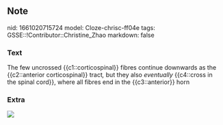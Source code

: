 ## Note
nid: 1661020715724
model: Cloze-chrisc-ff04e
tags: GSSE::!Contributor::Christine_Zhao
markdown: false

### Text
<div>
  <div>
    <div>
      <div>
        The few uncrossed {{c1::corticospinal}} fibres continue
        downwards as the {{c2::anterior corticospinal}}
        tract<span style="font-style: italic;">,</span> but they
        also <i>eventually</i> {{c4::cross in the spinal cord}},
        where all fibres end in the {{c3::anterior}} horn
      </div>
    </div>
  </div>
</div>

### Extra
<img src="figA3-2.jpg">
